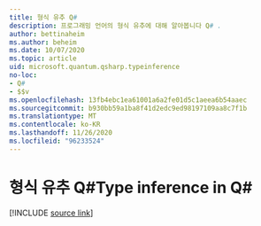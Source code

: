 ```yaml
---
title: 형식 유추 Q#
description: 프로그래밍 언어의 형식 유추에 대해 알아봅니다 Q# .
author: bettinaheim
ms.author: beheim
ms.date: 10/07/2020
ms.topic: article
uid: microsoft.quantum.qsharp.typeinference
no-loc:
- Q#
- $$v
ms.openlocfilehash: 13fb4ebc1ea61001a6a2fe01d5c1aeea6b54aaec
ms.sourcegitcommit: b930bb59a1ba8f41d2edc9ed98197109aa8c7f1b
ms.translationtype: MT
ms.contentlocale: ko-KR
ms.lasthandoff: 11/26/2020
ms.locfileid: "96233524"
---
```

# <a name="type-inference-in-no-locq"></a><span data-ttu-id="961c0-103">형식 유추 Q#</span><span class="sxs-lookup"><span data-stu-id="961c0-103">Type inference in Q#</span></span>

[!INCLUDE [source link](~/includes/qsharp-language/Specifications/Language/4_TypeSystem/TypeInference.md)]

